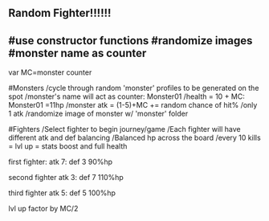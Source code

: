 Random Fighter!!!!!!
--------------------
#use constructor functions
#randomize images
#monster name as counter
 ---------------------
var MC=monster counter

#Monsters
  /cycle through random 'monster' profiles to be generated on the spot
    /monster's name will act as counter: Monster01
    /health = 10 + MC: Monster01 =11hp
    /monster atk = (1-5)+MC += random chance of hit%
      /only 1 atk
    /randomize image of monster w/ 'monster' folder

#Fighters
  /Select fighter to begin journey/game
  /Each fighter will have different atk and def balancing
  /Balanced hp across the board
  /every 10 kills = lvl up = stats boost and full health

  first fighter:
  atk 7: def 3     90%hp

  second fighter
  atk 3: def 7    110%hp

  third fighter
  atk 5: def 5    100%hp

  lvl up factor by MC/2
